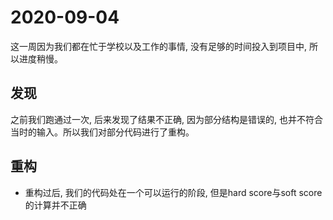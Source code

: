# 2020-09-04

这一周因为我们都在忙于学校以及工作的事情, 没有足够的时间投入到项目中, 所以进度稍慢。

## 发现
之前我们跑通过一次, 后来发现了结果不正确, 因为部分结构是错误的, 也并不符合当时的输入。所以我们对部分代码进行了重构。

## 重构
- 重构过后, 我们的代码处在一个可以运行的阶段, 但是hard score与soft score的计算并不正确
